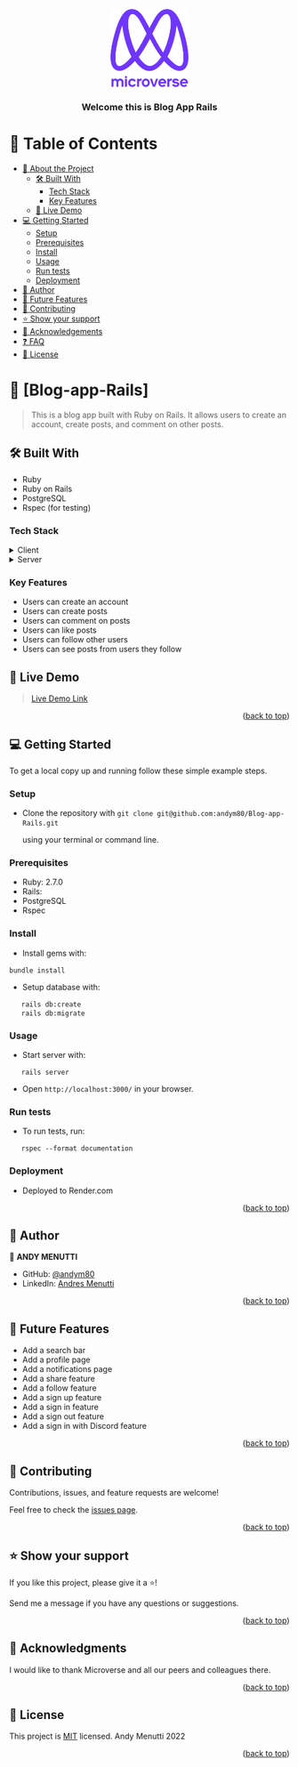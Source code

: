 

<div align="center">

  <img src="murple_logo.png" alt="logo" width="140"  height="auto" />
  <br/>

  <h3><b>Welcome this is Blog App Rails</b></h3>

</div>


# 📗 Table of Contents

- [📖 About the Project](#about-project)
  - [🛠 Built With](#built-with)
    - [Tech Stack](#tech-stack)
    - [Key Features](#key-features)
  - [🚀 Live Demo](#live-demo)
- [💻 Getting Started](#getting-started)
  - [Setup](#setup)
  - [Prerequisites](#prerequisites)
  - [Install](#install)
  - [Usage](#usage)
  - [Run tests](#run-tests)
  - [Deployment](#triangular_flag_on_post-deployment)
- [👥 Author](#author)
- [🔭 Future Features](#future-features)
- [🤝 Contributing](#contributing)
- [⭐️ Show your support](#support)
- [🙏 Acknowledgements](#acknowledgements)
- [❓ FAQ](#faq)
- [📝 License](#license)


# 📖 [Blog-app-Rails] <a name="about-project"></a>

> This is a blog app built with Ruby on Rails. It allows users to create an account, create posts, and comment on other posts.

## 🛠 Built With <a name="built-with"></a>

+ Ruby
+ Ruby on Rails
+ PostgreSQL
+ Rspec (for testing)


### Tech Stack <a name="tech-stack"></a>

<details>
  <summary>Client</summary>
  <ul>
    <li><a href="https://rubyonrails.org/">Ruby on Rails</a></li>
  </ul>
</details>

<details>
  <summary>Server</summary>
  <ul>
    <li><a href="https://www.postgresql.org/">PostgreSQL</a></li>
  </ul>
</details>

### Key Features <a name="key-features"></a>

- Users can create an account
- Users can create posts
- Users can comment on posts
- Users can like posts
- Users can follow other users
- Users can see posts from users they follow


## 🚀 Live Demo <a name="live-demo"></a>

> [Live Demo Link](https://blog-app-rails.herokuapp.com/)


<p align="right">(<a href="#readme-top">back to top</a>)</p>


## 💻 Getting Started <a name="getting-started"></a>

To get a local copy up and running follow these simple example steps.

### Setup <a name="setup"></a>

- Clone the repository with `git clone git@github.com:andym80/Blog-app-Rails.git`

  using your terminal or command line.

### Prerequisites <a name="prerequisites"></a>

- Ruby: 2.7.0
- Rails:
- PostgreSQL
- Rspec

### Install <a name="install"></a>

- Install gems with:

```
bundle install
```

- Setup database with:

```
   rails db:create
   rails db:migrate
```

### Usage <a name="usage"></a>

- Start server with:

```
   rails server
```

- Open `http://localhost:3000/` in your browser.

### Run tests <a name="run-tests"></a>

- To run tests, run:

```
   rspec --format documentation
```

### Deployment <a name="triangular_flag_on_post-deployment"></a>

- Deployed to Render.com


<p align="right">(<a href="#readme-top">back to top</a>)</p>


## 👥 Author <a name="author"></a>

👤 **ANDY MENUTTI**

- GitHub: [@andym80](https://github.com/andym80)
- LinkedIn: [Andres Menutti](https://linkedin.com/in/andres-menutti)

<p align="right">(<a href="#readme-top">back to top</a>)</p>

## 🔭 Future Features <a name="future-features"></a>

- Add a search bar
- Add a profile page
- Add a notifications page
- Add a share feature
- Add a follow feature
- Add a sign up feature
- Add a sign in feature
- Add a sign out feature
- Add a sign in with Discord feature

<p align="right">(<a href="#readme-top">back to top</a>)</p>




## 🤝 Contributing <a name="contributing"></a>

Contributions, issues, and feature requests are welcome!

Feel free to check the [issues page](https://github.com/andym80/Blog-app-Rails/issues).

<p align="right">(<a href="#readme-top">back to top</a>)</p>

## ⭐️ Show your support <a name="support"></a>

If you like this project, please give it a ⭐️!

Send me a message if you have any questions or suggestions.


<p align="right">(<a href="#readme-top">back to top</a>)</p>

## 🙏 Acknowledgments <a name="acknowledgements"></a>

I would like to thank Microverse and all our peers and colleagues there.

<p align="right">(<a href="#readme-top">back to top</a>)</p>


## 📝 License <a name="license"></a>

This project is [MIT](https://github.com/andym80/Blog-app-Rails/blob/4ea7ceaf93ece76ba539f342bc6e52afe073aeff/LICENSE) licensed.
Andy Menutti 2022


<p align="right">(<a href="#readme-top">back to top</a>)</p>
